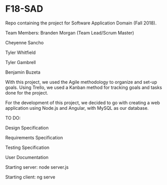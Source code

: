 # F18-SAD
Repo containing the project for Software Application Domain (Fall 2018).

Team Members:
Branden Morgan (Team Lead/Scrum Master)

Cheyenne Sancho

Tyler Whitfield

Tyler Gambrell

Benjamin Buzeta

With this project, we used the Agile methodology to organize and set-up goals. Using Trello, we used a Kanban method for tracking goals and tasks done for the project.

For the development of this project, we decided to go with creating a web application using Node.js and Angular, with MySQL as our database.

TO DO:

Design Specification 

Requirements Specification

Testing Specification

User Documentation

Starting server: node server.js

Starting client: ng serve
